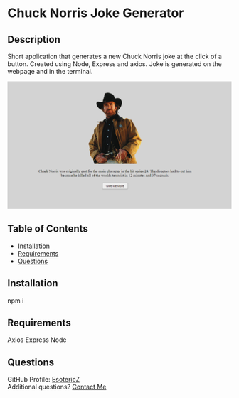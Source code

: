# Chuck Norris Joke Generator

## Description 
Short application that generates a new Chuck Norris joke at the click of a button. Created using Node, Express and axios. Joke is generated on the webpage and in the terminal.  

![Alt text](/assets/images/homepage.PNG?raw=true "Screenshot")  

## Table of Contents
- [Installation](#Installation)
- [Requirements](#Requirements)
- [Questions](#Questions)

## Installation
npm i
      
## Requirements
Axios
Express
Node

## Questions
GitHub Profile: [EsotericZ](https://www.github.com/EsotericZ)  
Additional questions? [Contact Me](mailto:cjsand03@gmail.com)
